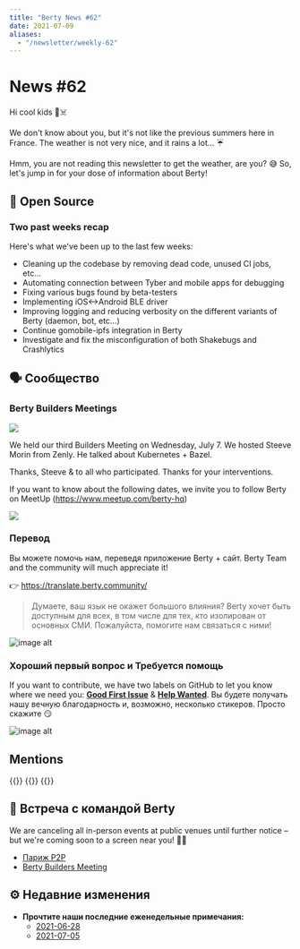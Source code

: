 ```yaml
---
title: "Berty News #62"
date: 2021-07-09
aliases:
  - "/newsletter/weekly-62"
---
```


# News #62

Hi cool kids 🏴☠️

We don't know about you, but it's not like the previous summers here in France. The weather is not very nice, and it rains a lot... ☔

Hmm, you are not reading this newsletter to get the weather, are you? 😅 So, let's jump in for your dose of information about Berty!


## 🚀 Open Source


### Two past weeks recap

Here's what we've been up to the last few weeks:

* Cleaning up the codebase by removing dead code, unused CI jobs, etc...
* Automating connection between Tyber and mobile apps for debugging
* Fixing various bugs found by beta-testers
* Implementing iOS<->Android BLE driver
* Improving logging and reducing verbosity on the different variants of Berty (daemon, bot, etc...)
* Continue gomobile-ipfs integration in Berty
* Investigate and fix the misconfiguration of both Shakebugs and Crashlytics


## 🗣️ Сообщество


### Berty Builders Meetings

![](https://i.imgur.com/f5Qilbi.png)

We held our third Builders Meeting on Wednesday, July 7.  We hosted Steeve Morin from Zenly. He talked about Kubernetes + Bazel.

Thanks, Steeve & to all who participated. Thanks for your interventions.

If you want to know about the following dates, we invite you to follow Berty on MeetUp (https://www.meetup.com/berty-hq)

![](https://i.imgur.com/1cyfWZP.png)




### Перевод

Вы можете помочь нам, переведя приложение Berty + сайт. Berty Team and the community will much appreciate it!

👉 https://translate.berty.community/

> Думаете, ваш язык не окажет большого влияния? Berty хочет быть доступным для всех, в том числе для тех, кто изолирован от основных СМИ. Пожалуйста, помогите нам связаться с ними!

![image alt](https://media.giphy.com/media/26BRDvCpnEukGhmHC/giphy.gif)

### Хороший первый вопрос и Требуется помощь

If you want to contribute, we have two labels on GitHub to let you know where we need you: [**Good First Issue**](https://github.com/issues?q=is%3Aissue+is%3Aopen+org%3Aberty+label%3A%22good+first+issue%22+sort%3Aupdated-desc) & [**Help Wanted**](https://github.com/issues?q=is%3Aissue+is%3Aopen+org%3Aberty+label%3A%22help+wanted%22+sort%3Aupdated-desc+). Вы будете получать нашу вечную благодарность и, возможно, несколько стикеров. Просто скажите 😏

![image alt](https://media.giphy.com/media/14jQC2AONxNBHq/giphy.gif)

## Mentions


{{<tweet id="1409612299523010562">}}
{{<tweet id="1407802241776422913">}}
{{<tweet id="1410999605958000642">}}



## 🎉 Встреча с командой Berty

We are canceling all in-person events at public venues until further notice – but we're coming soon to a screen near you! 🚧🚧

* [Париж P2P](https://p2p.paris/)
* [Berty Builders Meeting](https://www.meetup.com/berty-hq/)

## ⚙️ Недавние изменения

* **Прочтите наши последние еженедельные примечания:**
    * [2021-06-28](https://github.com/berty/community/blob/master/meeting-notes/2021/Q2/2021-06-28--staff-team-weekly-sync.md)
    * [2021-07-05](https://github.com/berty/community/blob/master/meeting-notes/2021/Q2/2021-07-05--staff-team-weekly-sync.md)

